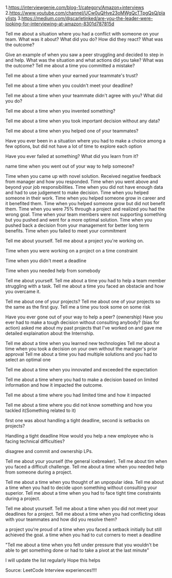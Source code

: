 1.https://interviewgenie.com/blog-1/category/Amazon+interviews
2.https://www.youtube.com/channel/UCw0uQHve23oMWgQcTTpgQsQ/playlists
3.https://medium.com/@scarletinked/are-you-the-leader-were-looking-for-interviewing-at-amazon-8301d787815d

Tell me about a situation where you had a conflict with someone on your team. What was it about? What did you do? How did they react? What was the outcome?

Give an example of when you saw a peer struggling and decided to step in and help. What was the situation and what actions did you take? What was the outcome?
Tell me about a time you committed a mistake?

Tell me about a time when your earned your teammate's trust?

Tell me about a time when you couldn't meet your deadline?

Tell me about a time when your teammate didn't agree with you? What did you do?

Tell me about a time when you invented something?

Tell me about a time when you took important decision without any data?

Tell me about a time when you helped one of your teammates?

Have you ever been in a situation where you had to make a choice among a few options, but did not have a lot of time to explore each option

Have you ever failed at something? What did you learn from it?

name time when you went out of your way to help someone?

Time when you came up with novel solution.
Received negative feedback from manager and how you responded.
Time when you went above and beyond your job responsibilities.
Time when you did not have enough data and had to use judgement to make decision.
Time when you helped someone in their work.
Time when you helped someone grow in career and it benefited them.
Time when you helped someone grow but did not benefit them.
Time when you were 75% through a project and realized you had the wrong goal.
Time when your team members were not supporting something but you pushed and went for a more optimal solution.
Time when you pushed back a decision from your management for better long term benefits.
Time when you failed to meet your commitment

Tell me about yourself. Tell me about a project you're working on.

Time when you were working on a project on a time constraint

Time when you didn't meet a deadline

Time when you needed help from somebody

Tell me about yourself.
Tell me about a time you had to help a team member struggling with a task.
Tell me about a time you faced an obstacle and how you overcame it.

Tell me about one of your projects?
Tell me about one of your projects so the same as the first guy.
Tell me a time you took some on some risk

Have you ever gone out of your way to help a peer? (ownership)
Have you ever had to make a tough decision without consulting anybody? (bias for action)
asked me about my past projects that I've worked on and gave me detailed explaination about the Internship.

Tell me about a time when you learned new technologies
Tell me about a time when you took a decision on your own without the manager's prior approval
Tell me about a time you had multiple solutions and you had to select an optimal one

Tell me about a time when you innovated and exceeded the expectation

Tell me about a time where you had to make a decision based on limited information and how it impacted the outcome.

Tell me about a time where you had limited time and how it impacted

Tell me about a time where you did not know something and how you tackled it(Something related to it)

first one was about handling a tight deadline, second is setbacks on projects?

Handling a tight deadline
How would you help a new employee who is facing technical difficulties?

disagree and commit and ownership LPs.

Tell me about your yourself (the general icebreaker).
Tell me about tim when you faced a difficult challenge.
Tell me about a time when you needed help from someone during a project.

Tell me about a time when you thought of an unpopular idea.
Tell me about a time when you had to decide upon something without consulting your superior.
Tell me about a time when you had to face tight time constraints during a project.

Tell me about yourself.
Tell me about a time when you did not meet your deadlines for a project.
Tell me about a time when you had conflicting ideas with your teammates and how did you resolve them?

a project you're proud of
a time when you faced a setback initially but still achieved the goal.
a time when you had to cut corners to meet a deadline

"Tell me about a time when you felt under pressure that you wouldn't be able to get something done or had to take a pivot at the last minute"

I will update the list regularly
Hope this helps

Source: LeetCode Interview experiences!!!!